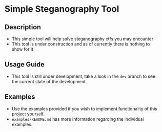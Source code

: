 # Simple Steganography Tool

## Description
- This simple tool will help solve steganography ctfs you may encounter
- This tool is under construction and as of currently there is nothing to show for it

## Usage Guide
- This tool is still under development, take a look in the `dev` branch to see the current state of the development.

## Examples
- Use the examples provided if you wish to implement functionality of this project yourself.
- `examples/README.md` has more information regarding the individual examples.
